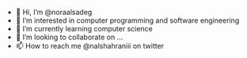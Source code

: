 - 👋 Hi, I’m @noraalsadeg
- 👀 I’m interested in computer programming and software engineering 
- 🌱 I’m currently learning computer science 
- 💞️ I’m looking to collaborate on ...
- 📫 How to reach me @nalshahraniii on twitter 

<!---
noraalsadeg/noraalsadeg is a ✨ special ✨ repository because its `README.md` (this file) appears on your GitHub profile.
You can click the Preview link to take a look at your changes.
--->
